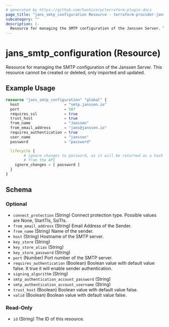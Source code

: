 ```yaml
---
# generated by https://github.com/hashicorp/terraform-plugin-docs
page_title: "jans_smtp_configuration Resource - terraform-provider-jans"
subcategory: ""
description: |-
  Resource for managing the SMTP configuration of the Janssen Server. This resource cannot be created or deleted, only imported and updated.
---
```


# jans_smtp_configuration (Resource)

Resource for managing the SMTP configuration of the Janssen Server. This resource cannot be created or deleted, only imported and updated.

## Example Usage

```terraform
resource "jans_smtp_configuration" "global" {
  host                    = "smtp.janssen.io"
  port                    = 587
  requires_ssl            = true
  trust_host              = true
  from_name               = "Janssen"
  from_email_address      = "jans@janssen.io"
  requires_authentication = true
  user_name               = "janssen"
  password                = "password"

  lifecycle {
		# ignore changes to password, as it will be returned as a hash
		# from the API
    ignore_changes = [ password ]
  }
}
```

<!-- schema generated by tfplugindocs -->
## Schema

### Optional

- `connect_protection` (String) Connect protection type. Possible values are None, StartTls, SslTls.
- `from_email_address` (String) Email Address of the Sender.
- `from_name` (String) Name of the sender.
- `host` (String) Hostname of the SMTP server.
- `key_store` (String)
- `key_store_alias` (String)
- `key_store_password` (String)
- `port` (Number) Port number of the SMTP server.
- `requires_authentication` (Boolean) Boolean value with default value false. It true it will enable sender authentication.
- `signing_algorithm` (String)
- `smtp_authentication_account_password` (String)
- `smtp_authentication_account_username` (String)
- `trust_host` (Boolean) Boolean value with default value false.
- `valid` (Boolean) Boolean value with default value false.

### Read-Only

- `id` (String) The ID of this resource.
